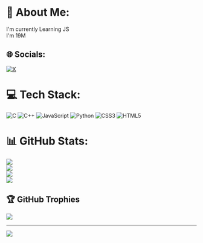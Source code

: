 # 💫 About Me:
 I'm currently Learning JS<br> I'm 19M<br> 


## 🌐 Socials:
[![X](https://img.shields.io/badge/X-black.svg?logo=X&logoColor=white)](https://x.com/BlueDragon320) 

# 💻 Tech Stack:
![C](https://img.shields.io/badge/c-%2300599C.svg?style=for-the-badge&logo=c&logoColor=white) ![C++](https://img.shields.io/badge/c++-%2300599C.svg?style=for-the-badge&logo=c%2B%2B&logoColor=white) ![JavaScript](https://img.shields.io/badge/javascript-%23323330.svg?style=for-the-badge&logo=javascript&logoColor=%23F7DF1E) ![Python](https://img.shields.io/badge/python-3670A0?style=for-the-badge&logo=python&logoColor=ffdd54) ![CSS3](https://img.shields.io/badge/css3-%231572B6.svg?style=for-the-badge&logo=css3&logoColor=white) ![HTML5](https://img.shields.io/badge/html5-%23E34F26.svg?style=for-the-badge&logo=html5&logoColor=white)
# 📊 GitHub Stats:
![](https://img.shields.io/endpoint?style=for-the-badge&color=222&url=https%3A%2F%2Fapi.codetime.dev%2Fshield%3Fid%3D25763%26project%3D%26in=0)<br/>
![](https://github-readme-stats.vercel.app/api?username=bluedragon320&theme=dark&hide_border=false&include_all_commits=true&count_private=false)<br/>
![](https://github-readme-streak-stats.herokuapp.com/?user=bluedragon320&theme=dark&hide_border=false)<br/>
![](https://github-readme-stats.vercel.app/api/top-langs/?username=bluedragon320&theme=dark&hide_border=false&include_all_commits=true&count_private=false&layout=compact)

## 🏆 GitHub Trophies
![](https://github-profile-trophy.vercel.app/?username=bluedragon320&theme=radical&no-frame=false&no-bg=false&margin-w=4)

---
[![](https://visitcount.itsvg.in/api?id=bluedragon320&icon=0&color=1)](https://visitcount.itsvg.in)
